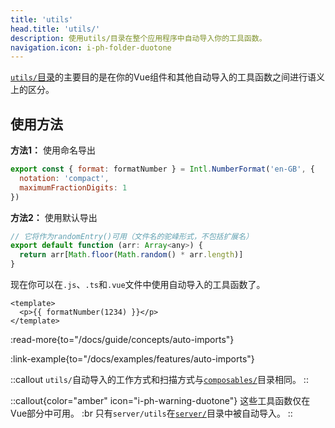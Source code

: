 ```yaml
---
title: 'utils'
head.title: 'utils/'
description: 使用utils/目录在整个应用程序中自动导入你的工具函数。
navigation.icon: i-ph-folder-duotone
---
```


[`utils/`目录](/docs/guide/directory-structure/utils)的主要目的是在你的Vue组件和其他自动导入的工具函数之间进行语义上的区分。

## 使用方法

**方法1：** 使用命名导出

```js [utils/index.ts]
export const { format: formatNumber } = Intl.NumberFormat('en-GB', {
  notation: 'compact',
  maximumFractionDigits: 1
})
```

**方法2：** 使用默认导出

```js [utils/random-entry.ts 或 utils/randomEntry.ts]
// 它将作为randomEntry()可用（文件名的驼峰形式，不包括扩展名）
export default function (arr: Array<any>) {
  return arr[Math.floor(Math.random() * arr.length)]
}
```

现在你可以在`.js`、`.ts`和`.vue`文件中使用自动导入的工具函数了。

```vue [app.vue]
<template>
  <p>{{ formatNumber(1234) }}</p>
</template>
```

:read-more{to="/docs/guide/concepts/auto-imports"}

:link-example{to="/docs/examples/features/auto-imports"}

::callout
`utils/`自动导入的工作方式和扫描方式与[`composables/`](/docs/guide/directory-structure/composables)目录相同。
::

::callout{color="amber" icon="i-ph-warning-duotone"}
这些工具函数仅在Vue部分中可用。 :br
只有`server/utils`在[`server/`](/docs/guide/directory-structure/server#server-utilities)目录中被自动导入。
::

